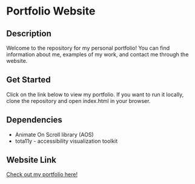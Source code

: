 # Portfolio Website

## Description
Welcome to the repository for my personal portfolio! You can find information about me, examples of my work, and contact me through the website. 

## Get Started
Click on the link below to view my portfolio. If you want to run it locally, clone the repository and open index.html in your browser.

## Dependencies
- Animate On Scroll library (AOS)
- tota11y - accessibility visualization toolkit

## Website Link
[Check out my portfolio here!](https://kirkenstocks.github.io/portfolio-website/)
